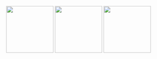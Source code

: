 <img height="128px" width="auto" src ="https://github-readme-stats.vercel.app/api?username=theck13&show_icons=true&count_private=true&hide=commits,stars&theme=dark&bg_color=00000000">
<img height="128px" width="auto" src ="https://github-readme-streak-stats.herokuapp.com?user=theck13&theme=dark&background=00000000">
<img height="128px" width="auto" src ="https://github-readme-stats.vercel.app/api/top-langs/?username=theck13&layout=compact&langs_count=6&theme=dark&bg_color=00000000">
